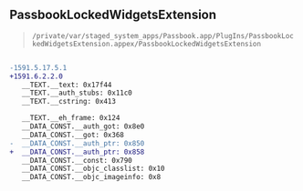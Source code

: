 ## PassbookLockedWidgetsExtension

> `/private/var/staged_system_apps/Passbook.app/PlugIns/PassbookLockedWidgetsExtension.appex/PassbookLockedWidgetsExtension`

```diff

-1591.5.17.5.1
+1591.6.2.2.0
   __TEXT.__text: 0x17f44
   __TEXT.__auth_stubs: 0x11c0
   __TEXT.__cstring: 0x413

   __TEXT.__eh_frame: 0x124
   __DATA_CONST.__auth_got: 0x8e0
   __DATA_CONST.__got: 0x368
-  __DATA_CONST.__auth_ptr: 0x850
+  __DATA_CONST.__auth_ptr: 0x858
   __DATA_CONST.__const: 0x790
   __DATA_CONST.__objc_classlist: 0x10
   __DATA_CONST.__objc_imageinfo: 0x8

```
